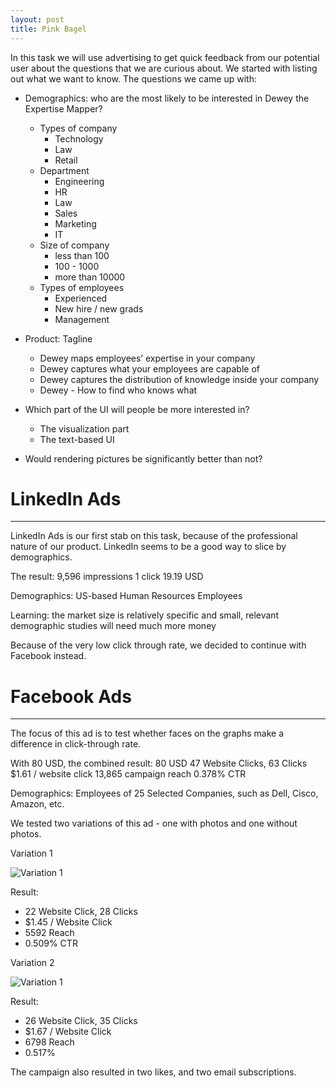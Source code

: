 ```yaml
---
layout: post
title: Pink Bagel
---
```


In this task we will use advertising to get quick feedback from our potential user about the questions that we are curious about. We started with listing out what we want to know. The questions we came up with:

* Demographics: who are the most likely to be interested in Dewey the Expertise Mapper?
  - Types of company
    - Technology
    - Law
    - Retail
  - Department
    - Engineering
    - HR
    - Law
    - Sales
    - Marketing
    - IT
  - Size of company
    - less than 100
    - 100 - 1000
    - more than  10000
  - Types of employees
    - Experienced
    - New hire / new grads
    - Management

* Product: Tagline
  - Dewey maps employees’ expertise in your company
  - Dewey captures what your employees are capable of
  - Dewey captures the distribution of knowledge inside your company
  - Dewey - How to find who knows what

* Which part of the UI will people be more interested in?
  - The visualization part
  - The text-based UI

* Would rendering pictures be significantly better than not?


# LinkedIn Ads
--------

LinkedIn Ads is our first stab on this task, because of the professional nature of our product. LinkedIn seems to be a good way to slice by demographics.

The result:
  9,596 impressions
  1 click
  19.19 USD

Demographics:
  US-based Human Resources Employees

Learning:
  the market size is relatively specific and small,
  relevant demographic studies will need much more money

Because of the very low click through rate, we decided to continue with Facebook instead.

# Facebook Ads
--------

The focus of this ad is to test whether faces on the graphs make a difference in click-through rate.

With 80 USD, the combined result:
  80 USD
  47 Website Clicks, 63 Clicks
  $1.61 / website click
  13,865 campaign reach
  0.378% CTR

Demographics: 
  Employees of 25 Selected Companies, such as Dell, Cisco, Amazon, etc.

We tested two variations of this ad - one with photos and one without photos.

Variation 1

  ![Variation 1](/assets/ads_without_photo.png)

  Result:
  * 22 Website Click, 28 Clicks
  * $1.45 / Website Click
  * 5592 Reach
  * 0.509% CTR

Variation 2

  ![Variation 1](/assets/ads_with_photo.png)

  Result:
  * 26 Website Click, 35 Clicks
  * $1.67 / Website Click
  * 6798 Reach
  * 0.517%

The campaign also resulted in two likes, and two email subscriptions.
